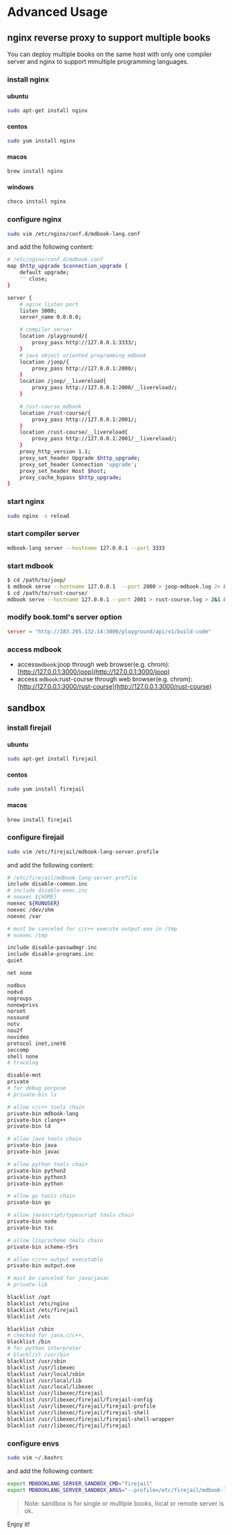 # Advanced Usage

## nginx reverse proxy to support multiple books

You can deploy multiple books on the same host with only one compiler server and nginx to support mmultiple programming languages.


### install nginx

#### ubuntu

```bash
sudo apt-get install nginx
```

#### centos
```bash
sudo yum install nginx
```

#### macos
```bash
brew install nginx
```
#### windows
```bash
choco install nginx
```
### configure nginx
```bash
sudo vim /etc/nginx/conf.d/mdbook-lang.conf
```
and add the following content:
```bash
# /etc/nginx/conf.d/mdbook.conf
map $http_upgrade $connection_upgrade {
    default upgrade;
    '' close;
}

server {
    # nginx listen port
    listen 3000;
    server_name 0.0.0.0;

    # compiler server
    location /playground/{
    	proxy_pass http://127.0.0.1:3333/;
    }
    # java object oriented programming mdbook
    location /joop/{
        proxy_pass http://127.0.0.1:2000/;
    }
    location /joop/__livereload{
        proxy_pass http://127.0.0.1:2000/__livereload/;
    }

    # rust-course mdbook
    location /rust-course/{
        proxy_pass http://127.0.0.1:2001/;
    }
    location /rust-course/__livereload{
        proxy_pass http://127.0.0.1:2001/__livereload/;
    }
    proxy_http_version 1.1;
    proxy_set_header Upgrade $http_upgrade;
    proxy_set_header Connection 'upgrade';
    proxy_set_header Host $host;
    proxy_cache_bypass $http_upgrade;
}
```

### start nginx
```bash
sudo nginx -s reload
```
### start compiler server
```bash
mdbook-lang server --hostname 127.0.0.1 --port 3333
```

### start mdbook
```bash
$ cd /path/to/joop/
$ mdbook serve --hostname 127.0.0.1  --port 2000 > joop-mdbook.log 2> &1 &
$ cd /path/to/rust-course/
mdbook serve --hostname 127.0.0.1 --port 2001 > rust-course.log > 2&1 &
```

### modify book.toml's server option

```toml
server = "http://183.205.132.14:3000/playground/api/v1/build-code"
```

### access mdbook
- access`mdbook`:joop through web browser(e.g. chrom):[http://127.0.0.1:3000/joop](http://127.0.0.1:3000/joop)
- access `mdbook`:rust-course through web browser(e.g. chrom):[http://127.0.0.1:3000/rust-course](http://127.0.0.1:3000/rust-course)


## sandbox

### install firejail

#### ubuntu
```bash
sudo apt-get install firejail
```
#### centos
```bash
sudo yum install firejail
```
#### macos
```bash
brew install firejail
```

### configure firejail

```bash
sudo vim /etc/firejail/mdbook-lang-server.profile
```
and add the following content:

```bash
# /etc/firejail/mdbook-lang-server.profile
include disable-common.inc
# include disable-exec.inc
# noexec ${HOME}
noexec ${RUNUSER}
noexec /dev/shm
noexec /var

# must be canceled for c/c++ execute output.exe in /tmp
# noexec /tmp

include disable-passwdmgr.inc
include disable-programs.inc
quiet

net none

nodbus
nodvd
nogroups
nonewprivs
noroot
nosound
notv
nou2f
novideo
protocol inet,inet6
seccomp
shell none
# tracelog

disable-mnt
private
# for debug porpose
# private-bin ls

# allow c/c++ tools chain
private-bin mdbook-lang
private-bin clang++
private-bin ld

# allow java tools chain
private-bin java
private-bin javac

# allow python tools chain
private-bin python2
private-bin python3
private-bin python

# allow go tools chain
private-bin go

# allow javascript/typescript tools chain
private-bin node
private-bin tsc

# allow lisp/scheme tools chain
private-bin scheme-r5rs

# allow c/c++ output executable
private-bin output.exe

# must be canceled for java/javac
# private-lib

blacklist /opt
blacklist /etc/nginx
blacklist /etc/firejail
blacklist /etc

blacklist /sbin
# checked for java,c/c++,
blacklist /bin
# for python interpreter
# blacklist /usr/bin
blacklist /usr/sbin
blacklist /usr/libexec
blacklist /usr/local/sbin
blacklist /usr/local/lib
blacklist /usr/local/libexec
blacklist /usr/libexec/firejail
blacklist /usr/libexec/firejail/firejail-config
blacklist /usr/libexec/firejail/firejail-profile
blacklist /usr/libexec/firejail/firejail-shell
blacklist /usr/libexec/firejail/firejail-shell-wrapper
blacklist /usr/libexec/firejail/firejail
```
### configure envs
```bash
sudo vim ~/.bashrc
```
and add the following content:

```bash
export MDBOOKLANG_SERVER_SANDBOX_CMD="firejail"
export MDBOOKLANG_SERVER_SANDBOX_ARGS="--profile=/etc/firejail/mdbook-lang-server.profile:--quiet"
```

> Note: sandbox is for single or multiple books, local or remote server is ok.



Enjoy it!